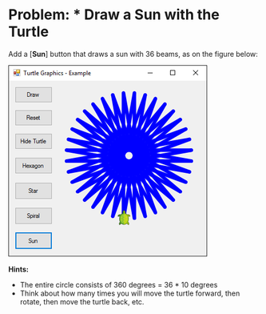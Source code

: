 # Problem: \* Draw a Sun with the Turtle

Add a \[**Sun**\] button that draws a sun with 36 beams, as on the figure below:

![](/assets/chapter-5-images/13.Turtle-graphics-16.png)

**Hints:**

* The entire circle consists of 360 degrees = 36 \* 10 degrees
* Think about  how many times you will move the turtle forward, then rotate, then move the turtle back, etc.
